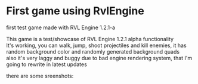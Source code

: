 # First game using RvlEngine
first test game made with RVL Engine 1.2.1-a

This game is a test/showcase of RVL Engine 1.2.1 alpha functionality <br>
It's working, you can walk, jump, shoot projectiles and kill enemies, it has random background color and randomly generated background quads <br>
also it's very laggy and buggy due to bad engine rendering system, that I'm going to rewrite in latest updates <br>

there are some sreenshots:
